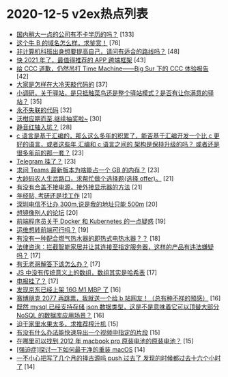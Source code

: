 # 2020-12-5 v2ex热点列表

+ [国内稍大一点的公司有不卡学历的吗？](https://www.v2ex.com/t/732486#reply133) [133]
+ [这个牛 B 的域名怎么样，求鉴赏！](https://www.v2ex.com/t/732408#reply76) [76]
+ [非计算机科班出身想要提高自己，请问有适合的路线吗？](https://www.v2ex.com/t/732330#reply48) [48]
+ [快 2021 年了，最值得推荐的 APP 跨端框架](https://www.v2ex.com/t/732399#reply43) [43]
+ [给 CCC 道歉，仍然吊打 Time Machine——Big Sur 下的 CCC 体验报告](https://www.v2ex.com/t/732335#reply42) [42]
+ [大家是怎样在大冷天敲代码的](https://www.v2ex.com/t/732462#reply37) [37]
+ [小调研，关于驿站，是只抵触菜鸟还是整个驿站模式？是否有让你满意的驿站？](https://www.v2ex.com/t/732385#reply35) [35]
+ [永不失联的代码](https://www.v2ex.com/t/732430#reply32) [32]
+ [沃柑应期而至,继续抽奖啦~](https://www.v2ex.com/t/732445#reply30) [30]
+ [静音红轴入坑？](https://www.v2ex.com/t/732361#reply28) [28]
+ [c 语言是基于汇编的，那么这么多年的积累了，能否基于汇编开发一个比 c 更好的语言，或者这些年 汇编和 c 语言之间的 架构是保持升级的吗？ 或者还是很多年前的那一套？](https://www.v2ex.com/t/732472#reply23) [23]
+ [Telegram 挂了？](https://www.v2ex.com/t/732508#reply23) [23]
+ [求问 Teams 最新版本为啥能占一个 GB 的内存？](https://www.v2ex.com/t/732338#reply23) [23]
+ [大龄码农人生岔路口，求帮忙做个选择题(选择 offer)。](https://www.v2ex.com/t/732474#reply21) [21]
+ [有没有合盖不接电源，接外接显示器的方法](https://www.v2ex.com/t/732336#reply21) [21]
+ [年经贴, 考研还是找工作](https://www.v2ex.com/t/732405#reply21) [21]
+ [深圳电信不让办 300m,说是我的地址只能 500m](https://www.v2ex.com/t/732441#reply20) [20]
+ [想镜像别人的论坛](https://www.v2ex.com/t/732345#reply20) [20]
+ [前端程序员关于 Docker 和 Kubernetes 的一点疑惑](https://www.v2ex.com/t/732329#reply19) [19]
+ [运维想转前端可行吗？](https://www.v2ex.com/t/732407#reply19) [19]
+ [有没有一种配合燃气热水器的即热式电热水器？？](https://www.v2ex.com/t/732363#reply18) [18]
+ [法律咨询：拦截智能家居并让其连接至指定服务器，这样的产品有违法嫌疑吗？](https://www.v2ex.com/t/732446#reply17) [17]
+ [有无老哥解答下该怎么办？](https://www.v2ex.com/t/732454#reply17) [17]
+ [JS 中没有传统意义上的数组，数组其实是哈希表](https://www.v2ex.com/t/732492#reply17) [17]
+ [电报挂了？](https://www.v2ex.com/t/732513#reply17) [17]
+ [发现京东已经上架 16G M1 MBP 了](https://www.v2ex.com/t/732510#reply16) [16]
+ [赛博朋克 2077 再跳票，我就送一个给 b 站网友！（总有种不祥的预感）](https://www.v2ex.com/t/732349#reply16) [16]
+ [既然 mysql 已经支持存储 json 数据类型，这是不是意味着它可以顶替大部分 NoSQL 的数据库应用场景？](https://www.v2ex.com/t/732391#reply16) [16]
+ [迫于家里水果太多，求推荐榨汁机](https://www.v2ex.com/t/732420#reply15) [15]
+ [有没有什么办法能快速导出一个视频中指定的片段](https://www.v2ex.com/t/732341#reply15) [15]
+ [在哪里可以找到 2012 年 macbook pro 原装电池的原装电池？](https://www.v2ex.com/t/732410#reply15) [15]
+ [[强迫症]探讨一下如何最干净的重装 macOS](https://www.v2ex.com/t/732431#reply14) [14]
+ [一不小心把写了几个月的择吉源吗 push 过去了 发现的时候都过去十六个小时了](https://www.v2ex.com/t/732488#reply14) [14]
